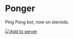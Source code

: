 # Ponger
Ping Pong bot, now on steroids.

[![Add to server](https://img.shields.io/badge/Discord-Add%20Bot-blueviolet)](https://discord.com/api/oauth2/authorize?client_id=802479277324238859&permissions=1610088272&scope=bot)
